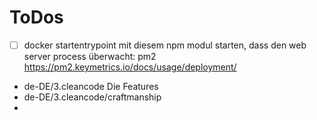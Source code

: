 # ToDos

- [ ] docker startentrypoint mit diesem npm modul starten, dass den web server process überwacht: pm2
https://pm2.keymetrics.io/docs/usage/deployment/

- de-DE/3.cleancode Die Features
- de-DE/3.cleancode/craftmanship
- 
